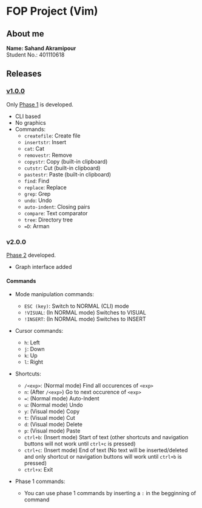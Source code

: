 # FOP Project (Vim)
## About me
**Name: Sahand Akramipour**
<br>
Student No.: 401110618

## Releases
### [v1.0.0](https://github.com/FundamentalOfProgramming-SUT-2022/project-shndap/releases/tag/v1.0.0)
Only [Phase 1](https://github.com/FundamentalOfProgramming-SUT-2022/Project/blob/main/Phase1/Phase1.pdf) is developed.
- CLI based
- No graphics
- Commands:
  - ```createfile```: Create file
  - ```insertstr```: Insert
  - ```cat```: Cat
  - ```removestr```: Remove
  - ```copystr```: Copy  (built-in clipboard)
  - ```cutstr```: Cut   (built-in clipboard)
  - ```pastestr```: Paste (built-in clipboard)
  - ```find```: Find
  - ```replace```: Replace
  - ```grep```: Grep
  - ```undo```: Undo
  - ```auto-indent```: Closing pairs
  - ```compare```: Text comparator
  - ```tree```: Directory tree
  - ```=D```: Arman
  

### v2.0.0
[Phase 2](https://github.com/FundamentalOfProgramming-SUT-2022/Project/blob/main/Phase2/Phase2.pdf) developed.
- Graph interface added
#### Commands
- Mode manipulation commands:
	- ```ESC (key)```:		Switch to NORMAL (CLI) mode
	- ```!VISUAL```:	(In NORMAL mode) Switches to VISUAL
	- ```!INSERT```:	(In NORMAL mode) Switches to INSERT

- Cursor commands:
	- ```h```:	Left
	- ```j```: 	Down
	- ```k```:	Up
	-	```l```: Right

- Shortcuts:
	- ```/<exp>```:	(Normal mode)	Find all occurences of ```<exp>```
	- ```n```:		(After ```/<exp>```)	Go to next occurence of ```<exp>```
	- ```=```:		(Normal mode) 	Auto-Indent
	- ```u```:		(Normal mode)	Undo
	- ```y```:		(Visual mode)	Copy
	- ```t```:		(Visual mode)	Cut
	- ```d```:		(Visual mode)	Delete
	- ```p```:	(Visual mode)	Paste
	- ```ctrl+b```:	(Insert mode)	Start of text (other shortcuts and navigation buttons will not work until ```ctrl+c``` is pressed)
	- ```ctrl+c```:	(Insert mode)	End of text (No text will be inserted/deleted and only shortcut or navigation buttons will work until ```ctrl+b``` is pressed)
  -	```ctrl+x```:	Exit

- Phase 1 commands:
  - You can use phase 1 commands by inserting a ```:``` in the begginning of command

